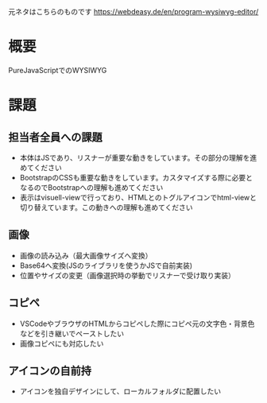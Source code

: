 元ネタはこちらのものです
https://webdeasy.de/en/program-wysiwyg-editor/

# 概要
PureJavaScriptでのWYSIWYG

# 課題
## 担当者全員への課題
+ 本体はJSであり、リスナーが重要な動きをしています。その部分の理解を進めてください
+ BootstrapのCSSも重要な動きをしています。カスタマイズする際に必要となるのでBootstrapへの理解も進めてください
+ 表示はvisuell-viewで行っており、HTMLとのトグルアイコンでhtml-viewと切り替えています。この動きへの理解も進めてください

## 画像
+ 画像の読み込み（最大画像サイズへ変換）
+ Base64へ変換(JSのライブラリを使うかJSで自前実装)
+ 位置やサイズの変更（画像選択時の挙動でリスナーで受け取り実装）

## コピペ
+ VSCodeやブラウザのHTMLからコピペした際にコピペ元の文字色・背景色などを引き継いでペーストしたい
+ 画像コピペにも対応したい

## アイコンの自前持
+ アイコンを独自デザインにして、ローカルフォルダに配置したい
